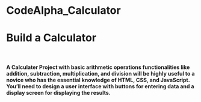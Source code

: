 # CodeAlpha_Calculator

<h1>Build a Calculator</h1>
<br><br><b>A Calculater Project with basic arithmetic
operations functionalities like addition,
subtraction, multiplication, and division will be
highly useful to a novice who has the essential
knowledge of HTML, CSS, and JavaScript. You’ll
need to design a user interface with buttons for
entering data and a display screen for
displaying the results. </b>
